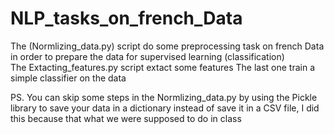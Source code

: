 # NLP_tasks_on_french_Data
The (Normlizing_data.py) script do some preprocessing task on french Data in order to prepare the data for supervised learning (classification)  
The Extacting_features.py script extact some features 
The last one train a simple classifier on the data 

PS. You can skip some steps in the Normlizing_data.py by using the Pickle library to save your data in a dictionary instead of 
save it in a CSV file, I did this because that what we were supposed to do in class 

